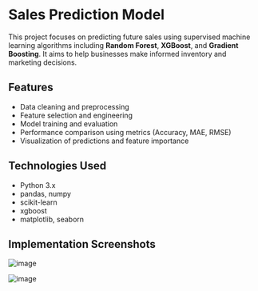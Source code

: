 # Sales Prediction Model

This project focuses on predicting future sales using supervised machine learning algorithms including **Random Forest**, **XGBoost**, and **Gradient Boosting**. It aims to help businesses make informed inventory and marketing decisions.

## Features

- Data cleaning and preprocessing
- Feature selection and engineering
- Model training and evaluation
- Performance comparison using metrics (Accuracy, MAE, RMSE)
- Visualization of predictions and feature importance

## Technologies Used

- Python 3.x
- pandas, numpy
- scikit-learn
- xgboost
- matplotlib, seaborn

## Implementation Screenshots

![image](https://github.com/user-attachments/assets/2a48afd3-dd9f-4426-b613-07a5e879b759)

![image](https://github.com/user-attachments/assets/99f72a77-0190-4731-8735-3c133bd59b8c)
